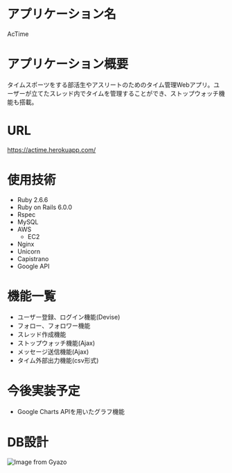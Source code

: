 # アプリケーション名
AcTime

# アプリケーション概要
タイムスポーツをする部活生やアスリートのためのタイム管理Webアプリ。ユーザーが立てたスレッド内でタイムを管理することができ、ストップウォッチ機能も搭載。

# URL
https://actime.herokuapp.com/

# 使用技術
- Ruby 2.6.6
- Ruby on Rails 6.0.0
- Rspec
- MySQL
- AWS
  - EC2
- Nginx
- Unicorn
- Capistrano
- Google API

# 機能一覧
- ユーザー登録、ログイン機能(Devise)
- フォロー、フォロワー機能
- スレッド作成機能
- ストップウォッチ機能(Ajax)
- メッセージ送信機能(Ajax)
- タイム外部出力機能(csv形式)

# 今後実装予定
- Google Charts APIを用いたグラフ機能


# DB設計
![Image from Gyazo](https://i.gyazo.com/9d60d038e7b2047ed64bb8ebdca34387.png)